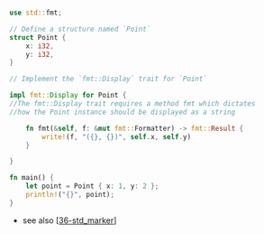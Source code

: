 ```rs

use std::fmt;

// Define a structure named `Point`
struct Point {
	x: i32,
	y: i32,
}

// Implement the `fmt::Display` trait for `Point`

impl fmt::Display for Point {
//The fmt::Display trait requires a method fmt which dictates
//how the Point instance should be displayed as a string

	fn fmt(&self, f: &mut fmt::Formatter) -> fmt::Result {
		write!(f, "({}, {})", self.x, self.y)
	}

}

fn main() {
	let point = Point { x: 1, y: 2 };
	println!("{}", point);
}

```

- see also [[36-std_marker]]

[//begin]: # "Autogenerated link references for markdown compatibility"
[36-std_marker]: <../types and traits/36-std_marker> "36-std_marker"
[//end]: # "Autogenerated link references"